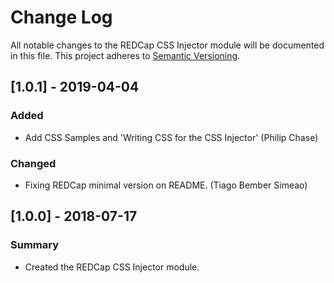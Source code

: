 # Change Log
All notable changes to the REDCap CSS Injector module will be documented in this file.
This project adheres to [Semantic Versioning](http://semver.org/).

## [1.0.1] - 2019-04-04
### Added
- Add CSS Samples and 'Writing CSS for the CSS Injector' (Philip Chase)

### Changed
- Fixing REDCap minimal version on README. (Tiago Bember Simeao)


## [1.0.0] - 2018-07-17
### Summary
 - Created the REDCap CSS Injector module.
